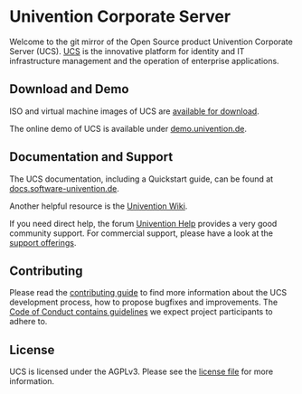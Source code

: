 # Univention Corporate Server

Welcome to the git mirror of the Open Source product Univention Corporate
Server (UCS). [UCS](https://www.univention.com/products/ucs/) is the innovative
platform for identity and IT infrastructure management and the operation of
enterprise applications.

## Download and Demo

ISO and virtual machine images of UCS are [available for download](https://www.univention.com/downloads/ucs-download/).

The online demo of UCS is available under [demo.univention.de](http://demo.univention.de/).

## Documentation and Support

The UCS documentation, including a Quickstart guide, can be found at [docs.software-univention.de](http://docs.software-univention.de/).

Another helpful resource is the [Univention Wiki](http://wiki.univention.de/index.php?title=Main_Page).

If you need direct help, the forum [Univention
Help](https://help.univention.com) provides a very good community support. For commercial support, please have a look at the [support
offerings](http://www.univention.com/download-and-support/support/commercial-support/).

## Contributing

Please read the [contributing guide](./CONTRIBUTING.md) to find more information about the UCS development process, how to propose bugfixes and improvements. The [Code of Conduct contains guidelines](./CONTRIBUTING.md#code-of-conduct) we expect project participants to adhere to.

## License

UCS is licensed under the AGPLv3. Please see the [license file](./LICENSE) for more information.
